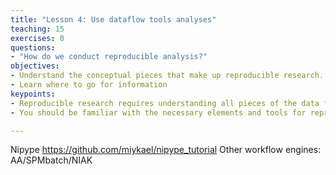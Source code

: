```yaml
---
title: "Lesson 4: Use dataflow tools analyses"
teaching: 15
exercises: 0
questions:
- "How do we conduct reproducible analysis?"
objectives:
- Understand the conceptual pieces that make up reproducible research.
- Learn where to go for information
keypoints:
- Reproducible research requires understanding all pieces of the data flow
- You should be familiar with the necessary elements and tools for reproducible analysis.

---
```


Nipype
https://github.com/miykael/nipype_tutorial
Other workflow engines:
AA/SPMbatch/NIAK
